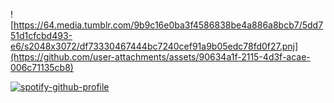 ![https://64.media.tumblr.com/9b9c16e0ba3f4586838be4a886a8bcb7/5dd751d1cfcbd493-e6/s2048x3072/df73330467444bc7240cef91a9b05edc78fd0f27.pnj](https://github.com/user-attachments/assets/90634a1f-2115-4d3f-acae-006c71135cb8)

[![spotify-github-profile](https://spotify-github-profile.kittinanx.com/api/view?uid=12ckph3ot59wwg34vopzfclra&cover_image=true&theme=default&show_offline=false&background_color=121212&interchange=false&bar_color=4ddbff)](https://github.com/kittinan/spotify-github-profile)
